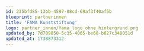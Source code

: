 ```yaml
---
id: 235bfd85-13bb-4597-88cd-69af3f40af5b
blueprint: partnerinnen
title: 'FAMA Kunststiftung'
logo: partner_innen/fama_logo_ohne_hintergrund.png
updated_by: 7d709850-5c35-4065-be68-b627c348051d
updated_at: 1738873312
---
```

